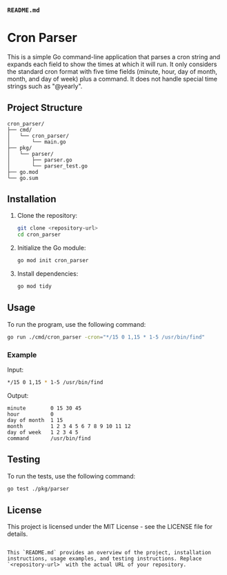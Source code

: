 ### `README.md` ###

# Cron Parser #

This is a simple Go command-line application that parses a cron string and expands each field to show the times at which it will run. It only considers the standard cron format with five time fields (minute, hour, day of month, month, and day of week) plus a command. It does not handle special time strings such as "@yearly".

## Project Structure ##

```
cron_parser/
├── cmd/
│   └── cron_parser/
│       └── main.go
├── pkg/
│   └── parser/
│       ├── parser.go
│       └── parser_test.go
├── go.mod
└── go.sum
```

## Installation

1. Clone the repository:
    ```sh
    git clone <repository-url>
    cd cron_parser
    ```

2. Initialize the Go module:
    ```sh
    go mod init cron_parser
    ```

3. Install dependencies:
    ```sh
    go mod tidy
    ```

## Usage

To run the program, use the following command:

```sh
go run ./cmd/cron_parser -cron="*/15 0 1,15 * 1-5 /usr/bin/find"
```

### Example

Input:
```sh
*/15 0 1,15 * 1-5 /usr/bin/find
```

Output:
```
minute        0 15 30 45
hour          0
day of month  1 15
month         1 2 3 4 5 6 7 8 9 10 11 12
day of week   1 2 3 4 5
command       /usr/bin/find
```

## Testing

To run the tests, use the following command:

```sh
go test ./pkg/parser
```

## License

This project is licensed under the MIT License - see the LICENSE file for details.
```

This `README.md` provides an overview of the project, installation instructions, usage examples, and testing instructions. Replace `<repository-url>` with the actual URL of your repository.